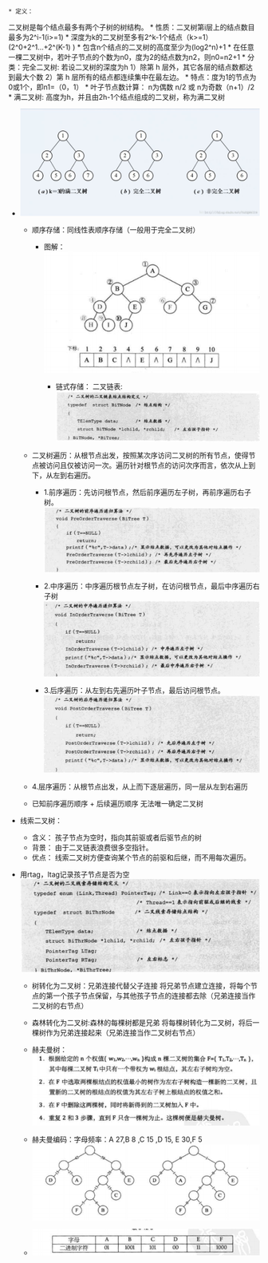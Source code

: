     * 定义：
二叉树是每个结点最多有两个子树的树结构。
    * 性质：二叉树第i层上的结点数目最多为2^i-1(i>=1)
    * 深度为k的二叉树至多有2^k-1个结点（k>=1）  (2^0+2^1...+2^(K-1) )
    * 包含n个结点的二叉树的高度至少为(log2^n)+1
    * 在任意一棵二叉树中，若叶子节点的个数为n0，度为2的结点数为n2，则n0=n2+1
        * 分类：完全二叉树: 若设二叉树的深度为h    1）除第 h 层外，其它各层的结点数都达到最大个数   2）第 h 层所有的结点都连续集中在最左边。
            * 特点：度为1的节点为0或1个，即n1=（0，1）
            * 叶子节点数计算： n为偶数 n/2   或   n为奇数（n+1）/2 
        * 满二叉树:
 高度为h，并且由2h-1个结点组成的二叉树，称为满二叉树
* ![图片](./IMG/二叉树%20Btree.md/b9ae641d.png)

    * 顺序存储：同线性表顺序存储（一般用于完全二叉树）
        * 图解：
![图片](./IMG/二叉树%20Btree.md/29f2d32a.png)

            * 链式存储：
二叉链表:
![图片](./IMG/二叉树%20Btree.md/4046f72e.png)

    * 二叉树遍历：从根节点出发，按照某次序访问二叉树的所有节点，使得节点被访问且仅被访问一次。遍历针对根节点的访问次序而言，依次从上到下，从左到右遍历。
        * 1.前序遍历：先访问根节点，然后前序遍历左子树，再前序遍历右子树。
![图片](./IMG/二叉树%20Btree.md/a5ae998c.png)

        * 2.中序遍历：中序遍历根节点左子树，在访问根节点，最后中序遍历右子树
![图片](./IMG/二叉树%20Btree.md/c79f4a8c.png)

        * 3.后序遍历：从左到右先遍历叶子节点，最后访问根节点。
![图片](./IMG/二叉树%20Btree.md/362f0579.png)

    * 4.层序遍历：从根节点出发，从上而下逐层遍历，同一层从左到右遍历
    * 已知前序遍历顺序 + 后续遍历顺序 无法唯一确定二叉树
* 线索二叉树：
    * 含义：
孩子节点为空时，指向其前驱或者后驱节点的树
    * 背景：
由于二叉链表浪费很多空指针。
    * 优点：
线索二叉树方便查询某个节点的前驱和后继，而不用每次遍历。
* 用rtag，ltag记录孩子节点是否为空![图片](./IMG/二叉树%20Btree.md/e62ffb0d.png)

    * 树转化为二叉树：兄弟连接代替父子连接
将兄弟节点建立连接，将每个节点的第一个孩子节点保留，与其他孩子节点的连接都去除（兄弟连接当作二叉树的右节点）
    * 森林转化为二叉树:森林的每棵树都是兄弟
将每棵树转化为二叉树，将后一棵树作为兄弟连接起来（兄弟连接当作二叉树右节点）
    * 赫夫曼树：
![图片](./IMG/二叉树%20Btree.md/f843242f.png)

    * 赫夫曼编码：字母频率：A 27,B 8 ,C 15 ,D 15, E 30,F 5![图片](./IMG/二叉树%20Btree.md/7946467c.png)

    * ![图片](./IMG/二叉树%20Btree.md/d38e7029.png)

